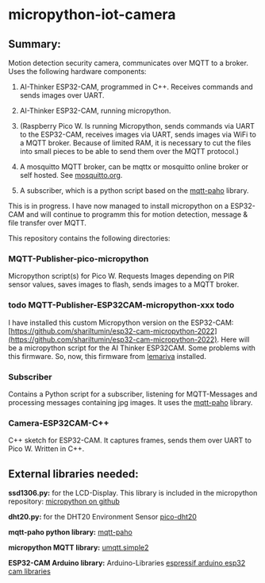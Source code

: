 # micropython-iot-camera

## Summary:
Motion detection security camera, communicates over MQTT to a broker. Uses the following hardware components: 
 
1. AI-Thinker ESP32-CAM, programmed in C++. Receives commands and sends images over UART. 
1. AI-Thinker ESP32-CAM, running micropython.

2. (Raspberry Pico W. Is running Micropython, sends commands via UART to the ESP32-CAM, receives images via UART, sends images via WiFi to a MQTT broker. Because of limited RAM, it is necessary to cut the files into small pieces to be able to send them over the MQTT protocol.)
3. A mosquitto MQTT broker, can be mqttx or mosquitto online broker or self hosted. See [mosquitto.org](mosquitto.org).
4. A subscriber, which is a python script based on the [mqtt-paho](https://pypi.org/project/paho-mqtt/) library.

This is in progress. I have now managed to install micropython on a ESP32-CAM and will continue to programm this for motion detection, message & file transfer over MQTT.

This repository contains the following directories:

### MQTT-Publisher-pico-micropython
Micropython script(s) for Pico W. Requests Images depending on PIR sensor values, saves images to flash, sends images to a MQTT broker.

### todo MQTT-Publisher-ESP32CAM-micropython-xxx todo
I have installed this custom Micropython version on the ESP32-CAM: [https://github.com/shariltumin/esp32-cam-micropython-2022](https://github.com/shariltumin/esp32-cam-micropython-2022). Here will be a micropython script for the AI Thinker ESP32CAM.
Some problems with this firmware.
So, now, this firmware from [lemariva](https://github.com/lemariva/micropython-camera-driver) installed.

### Subscriber
Contains a Python script for a subscriber, listening for MQTT-Messages and processing messages containing jpg images. It uses the [mqtt-paho](https://pypi.org/project/paho-mqtt/) library.

### Camera-ESP32CAM-C++
C++ sketch for ESP32-CAM. It captures frames, sends them over UART to Pico W. Written in C++.


## External libraries needed:

__ssd1306.py:__ 
for the LCD-Display. This library is included in the micropython repository: 
[micropython on github](https://github.com/micropython/micropython)

__dht20.py:__
for the DHT20 Environment Sensor
[pico-dht20](https://github.com/flrrth/pico-dht20)

__mqtt-paho python library:__
[mqtt-paho](https://pypi.org/project/paho-mqtt/)

__micropython MQTT library:__
[umqtt.simple2](https://github.com/fizista/micropython-umqtt.simple2)

__ESP32-CAM Arduino library:__
Arduino-Libraries
[espressif arduino esp32 cam libraries](https://github.com/espressif/arduino-esp32/tree/master/libraries/ESP32/examples/Camera/CameraWebServer)
